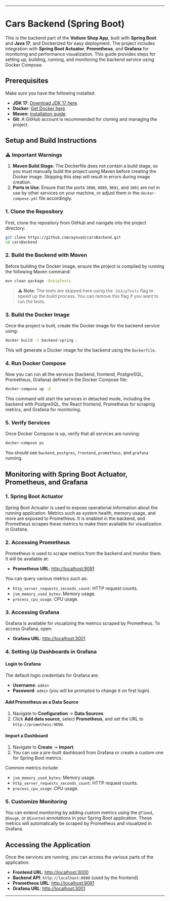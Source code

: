 
---

# Cars Backend (Spring Boot)

This is the backend part of the **Voiture Shop App**, built with **Spring Boot** and **Java 17**, and Dockerized for easy deployment. The project includes integration with **Spring Boot Actuator**, **Prometheus**, and **Grafana** for monitoring and performance visualization. This guide provides steps for setting up, building, running, and monitoring the backend service using Docker Compose.

## Prerequisites

Make sure you have the following installed:

- **JDK 17**: [Download JDK 17 here](https://www.oracle.com/java/technologies/javase/jdk17-archive-downloads.html).
- **Docker**: [Get Docker here](https://www.docker.com/get-started).
- **Maven**: [Installation guide](https://maven.apache.org/install.html).
- **Git**: A GitHub account is recommended for cloning and managing the project.

## Setup and Build Instructions

### ⚠️ Important Warnings

1. **Maven Build Stage**: The Dockerfile does not contain a build stage, so you must manually build the project using Maven before creating the Docker image. Skipping this step will result in errors during image creation.
2. **Ports in Use**: Ensure that the ports `3000`, `8080`, `9091`, and `3001` are not in use by other services on your machine, or adjust them in the `docker-compose.yml` file accordingly.

### 1. Clone the Repository

First, clone the repository from GitHub and navigate into the project directory:

```bash
git clone https://github.com/aynuod/carsBackend.git
cd carsBackend
```

### 2. Build the Backend with Maven

Before building the Docker image, ensure the project is compiled by running the following Maven command:

```bash
mvn clean package -DskipTests
```

> ⚠️ **Note**: The tests are skipped here using the `-DskipTests` flag to speed up the build process. You can remove this flag if you want to run the tests.

### 3. Build the Docker Image

Once the project is built, create the Docker image for the backend service using:

```bash
docker build -t backend-spring .
```

This will generate a Docker image for the backend using the `Dockerfile`.

### 4. Run Docker Compose

Now you can run all the services (backend, frontend, PostgreSQL, Prometheus, Grafana) defined in the Docker Compose file:

```bash
docker-compose up -d
```

This command will start the services in detached mode, including the backend with PostgreSQL, the React frontend, Prometheus for scraping metrics, and Grafana for monitoring.

### 5. Verify Services

Once Docker Compose is up, verify that all services are running:

```bash
docker-compose ps
```

You should see `backend`, `postgres`, `frontend`, `prometheus`, and `grafana` running.

## Monitoring with Spring Boot Actuator, Prometheus, and Grafana

### 1. Spring Boot Actuator

Spring Boot Actuator is used to expose operational information about the running application. Metrics such as system health, memory usage, and more are exposed to Prometheus. It is enabled in the backend, and Prometheus scrapes these metrics to make them available for visualization in Grafana.

### 2. Accessing Prometheus

Prometheus is used to scrape metrics from the backend and monitor them. It will be available at:

- **Prometheus URL**: [http://localhost:9091](http://localhost:9091)

You can query various metrics such as:

- `http_server_requests_seconds_count`: HTTP request counts.
- `jvm_memory_used_bytes`: Memory usage.
- `process_cpu_usage`: CPU usage.

### 3. Accessing Grafana

Grafana is available for visualizing the metrics scraped by Prometheus. To access Grafana, open:

- **Grafana URL**: [http://localhost:3001](http://localhost:3001)

### 4. Setting Up Dashboards in Grafana

#### Login to Grafana

The default login credentials for Grafana are:

- **Username**: `admin`
- **Password**: `admin` (you will be prompted to change it on first login).

#### Add Prometheus as a Data Source

1. Navigate to **Configuration** → **Data Sources**.
2. Click **Add data source**, select **Prometheus**, and set the URL to `http://prometheus:9090`.

#### Import a Dashboard

1. Navigate to **Create** → **Import**.
2. You can use a pre-built dashboard from Grafana or create a custom one for Spring Boot metrics.

Common metrics include:

- `jvm_memory_used_bytes`: Memory usage.
- `http_server_requests_seconds_count`: HTTP request counts.
- `process_cpu_usage`: CPU usage.

### 5. Customize Monitoring

You can extend monitoring by adding custom metrics using the `@Timed`, `@Gauge`, or `@Counted` annotations in your Spring Boot application. These metrics will automatically be scraped by Prometheus and visualized in Grafana.

## Accessing the Application

Once the services are running, you can access the various parts of the application:

- **Frontend URL**: [http://localhost:3000](http://localhost:3000)
- **Backend API**: `http://localhost:8080` (used by the frontend)
- **Prometheus URL**: [http://localhost:9091](http://localhost:9091)
- **Grafana URL**: [http://localhost:3001](http://localhost:3001)

---
